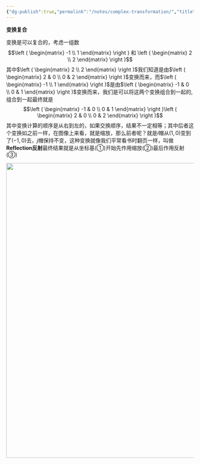 ```yaml
---
{"dg-publish":true,"permalink":"/notes/complex-transformation/","title":"Complex transformation","noteIcon":"","created":"","updated":""}
---
```


**变换复合**

变换是可以复合的，考虑一组数
$$\left ( \begin{matrix} -1 \\ 1 \end{matrix} \right ) 和 \left ( \begin{matrix} 2 \\ 2 \end{matrix} \right )$$其中$\left ( \begin{matrix} 2 \\ 2 \end{matrix} \right )$我们知道是由$\left ( \begin{matrix} 2 & 0 \\ 0 & 2 \end{matrix} \right )$变换而来，而$\left ( \begin{matrix} -1 \\ 1 \end{matrix} \right )$是由$\left ( \begin{matrix} -1 & 0 \\ 0 & 1 \end{matrix} \right )$变换而来，我们是可以将这两个变换组合到一起的,组合到一起最终就是
$$\left ( \begin{matrix} -1 & 0 \\ 0 & 1 \end{matrix} \right )\left ( \begin{matrix} 2 & 0 \\ 0 & 2 \end{matrix} \right )$$其中变换计算的顺序是从右到左的，如果交换顺序，结果不一定相等；其中后者这个变换如之前一样，在图像上来看，就是缩放，那么前者呢？就是$i$帽从$(1,0)$变到了$(-1,0)$去，$j$帽保持不变，这种变换就像我们平常看书时翻页一样，叫做**Reflection反射**最终结果就是从坐标基(①)开始先作用缩放(②)最后作用反射(③)
<div align=center><img src="https://cdn.jsdelivr.net/gh/aaronmack/image-hosting@master/mathematics/手绘复合变换.7kd8flleofs.webp" width="790"></div>
